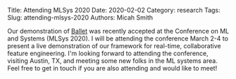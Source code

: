Title: Attending MLSys 2020
Date: 2020-02-02
Category: research
Tags:
Slug: attending-mlsys-2020
Authors: Micah Smith

Our demonstration of [Ballet](https://github.com/ballet/ballet) was recently accepted
at the Conference on ML and Systems (MLSys 2020). I will be attending the conference March
2-4 to present a live demonstration of our framework for real-time, collaborative feature
engineering. I'm looking forward to attending the conference, visiting Austin, TX, and
meeting some new folks in the ML systems area. Feel free to get in touch if you are also
attending and would like to meet!
